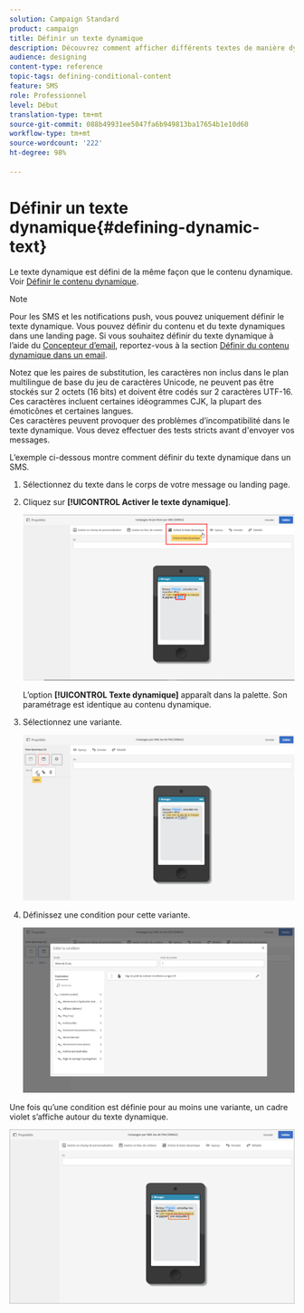```yaml
---
solution: Campaign Standard
product: campaign
title: Définir un texte dynamique
description: Découvrez comment afficher différents textes de manière dynamique à l’utilisateur selon les conditions définies dans Adobe Campaign.
audience: designing
content-type: reference
topic-tags: defining-conditional-content
feature: SMS
role: Professionnel
level: Début
translation-type: tm+mt
source-git-commit: 088b49931ee5047fa6b949813ba17654b1e10d60
workflow-type: tm+mt
source-wordcount: '222'
ht-degree: 98%

---
```



# Définir un texte dynamique{#defining-dynamic-text}

Le texte dynamique est défini de la même façon que le contenu dynamique. Voir [Définir le contenu dynamique](../../designing/using/personalization.md#defining-dynamic-content-in-an-email).

>[!NOTE]
>
>Pour les SMS et les notifications push, vous pouvez uniquement définir le texte dynamique. Vous pouvez définir du contenu et du texte dynamiques dans une landing page. Si vous souhaitez définir du texte dynamique à l’aide du [Concepteur d’email](../../designing/using/designing-content-in-adobe-campaign.md), reportez-vous à la section [Définir du contenu dynamique dans un email](../../designing/using/personalization.md#defining-dynamic-content-in-an-email).

Notez que les paires de substitution, les caractères non inclus dans le plan multilingue de base du jeu de caractères Unicode, ne peuvent pas être stockés sur 2 octets (16 bits) et doivent être codés sur 2 caractères UTF-16. Ces caractères incluent certaines idéogrammes CJK, la plupart des émoticônes et certaines langues.
<br>Ces caractères peuvent provoquer des problèmes d’incompatibilité dans le texte dynamique. Vous devez effectuer des tests stricts avant d&#39;envoyer vos messages.


L’exemple ci-dessous montre comment définir du texte dynamique dans un SMS.

1. Sélectionnez du texte dans le corps de votre message ou landing page.
1. Cliquez sur **[!UICONTROL Activer le texte dynamique]**.

   ![](assets/dynamic_text_sms_1.png)

   L’option **[!UICONTROL Texte dynamique]** apparaît dans la palette. Son paramétrage est identique au contenu dynamique.

1. Sélectionnez une variante.

   ![](assets/dynamic_text_sms_2.png)

1. Définissez une condition pour cette variante.

   ![](assets/dynamic_text_sms_4.png)

Une fois qu’une condition est définie pour au moins une variante, un cadre violet s’affiche autour du texte dynamique.

![](assets/dynamic_text_sms_3.png)
